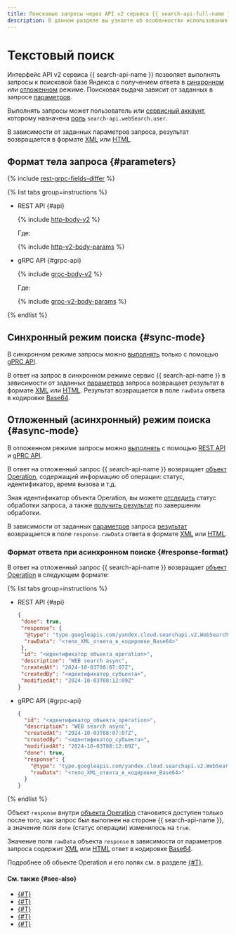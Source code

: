 ```yaml
---
title: Поисковые запросы через API v2 сервиса {{ search-api-full-name }}
description: В данном разделе вы узнаете об особенностях использования и формате поисковых запросов при обращении к сервису {{ search-api-name }} через интерфейс API v2.
---
```


# Текстовый поиск

Интерфейс API v2 сервиса {{ search-api-name }} позволяет выполнять запросы к поисковой базе Яндекса с получением ответа в [синхронном](#sync-mode) или [отложенном](#async-mode) режиме. Поисковая выдача зависит от заданных в запросе [параметров](#parameters).

Выполнять запросы может пользователь или [сервисный аккаунт](../../iam/concepts/users/service-accounts.md), которому назначена [роль](../security/index.md#search-api-webSearch-user) `search-api.webSearch.user`.

В зависимости от заданных параметров запроса, результат возвращается в формате [XML](./response.md) или [HTML](./html-response.md).

## Формат тела запроса {#parameters}

{% include [rest-grpc-fields-differ](../../_includes/search-api/rest-grpc-fields-differ.md) %}

{% list tabs group=instructions %}

- REST API {#api}

  {% include [http-body-v2](../../_includes/search-api/http-body-v2.md) %}

  Где:

  {% include [http-v2-body-params](../../_includes/search-api/http-v2-body-params.md) %}

- gRPC API {#grpc-api}

  {% include [grpc-body-v2](../../_includes/search-api/grpc-body-v2.md) %}

  Где:

  {% include [grpc-v2-body-params](../../_includes/search-api/grpc-v2-body-params.md) %}

{% endlist %}

## Синхронный режим поиска {#sync-mode}

В синхронном режиме запросы можно [выполнять](../operations/web-search-sync.md) только с помощью [gPRC API](../api-ref/grpc/).

В ответ на запрос в синхронном режиме сервис {{ search-api-name }} в зависимости от заданных [параметров](#parameters) запроса возвращает результат в формате [XML](./response.md) или [HTML](./html-response.md). Результат возвращается в поле `rawData` ответа в кодировке [Base64](https://ru.wikipedia.org/wiki/Base64).

## Отложенный (асинхронный) режим поиска {#async-mode}

В отложенном режиме запросы можно [выполнять](../operations/web-search.md) с помощью [REST API](../api-ref/) и [gPRC API](../api-ref/grpc/). 

В ответ на отложенный запрос {{ search-api-name }} возвращает [объект Operation](#response-format), содержащий информацию об операции: статус, идентификатор, время вызова и т.д. 

Зная идентификатор объекта Operation, вы можете [отследить](../operations/web-search.md#verify-operation) статус обработки запроса, а также [получить результат](../operations/web-search.md#get-response) по завершении обработки.

В зависимости от заданных [параметров](#parameters) запроса [результат](#response-format) возвращается в поле `response.rawData` ответа в формате [XML](./response.md) или [HTML](./html-response.md).

### Формат ответа при асинхронном поиске {#response-format}

В ответ на отложенный запрос {{ search-api-name }} возвращает [объект Operation](../../api-design-guide/concepts/operation.md) в следующем формате:

{% list tabs group=instructions %}

- REST API {#api}

  ```json
  {
   "done": true,
   "response": {
    "@type": "type.googleapis.com/yandex.cloud.searchapi.v2.WebSearchResponse",
    "rawData": "<тело_XML_ответа_в_кодировке_Base64>"
   },
   "id": "<идентификатор_объекта_operation>",
   "description": "WEB search async",
   "createdAt": "2024-10-03T08:07:07Z",
   "createdBy": "<идентификатор_субъекта>",
   "modifiedAt": "2024-10-03T08:12:09Z"
  }
  ```

- gRPC API {#grpc-api}

  ```json
  {
    "id": "<идентификатор_объекта_operation>",
    "description": "WEB search async",
    "createdAt": "2024-10-03T08:07:07Z",
    "createdBy": "<идентификатор_субъекта>",
    "modifiedAt": "2024-10-03T08:12:09Z",
    "done": true,
    "response": {
      "@type": "type.googleapis.com/yandex.cloud.searchapi.v2.WebSearchResponse",
      "rawData": "<тело_XML_ответа_в_кодировке_Base64>"
    }
  }
  ```

{% endlist %}

Объект `response` внутри [объекта Operation](../../api-design-guide/concepts/operation.md) становится доступен только после того, как запрос был выполнен на стороне {{ search-api-name }}, а значение поля `done` (статус операции) изменилось на `true`.

Значение поля `rawData` объекта `response` в зависимости от параметров запроса содержит [XML](./response.md) или [HTML](./html-response.md) ответ в кодировке [Base64](https://ru.wikipedia.org/wiki/Base64).

Подробнее об объекте Operation и его полях см. в разделе [{#T}](../../api-design-guide/concepts/operation.md).

#### См. также {#see-also}

* [{#T}](../operations/web-search-sync.md)
* [{#T}](../operations/web-search.md)
* [{#T}](./response.md)
* [{#T}](../api-ref/authentication.md)
* [{#T}](../security/index.md)